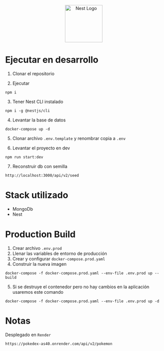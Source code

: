 <p align="center">
  <a href="http://nestjs.com/" target="blank"><img src="https://nestjs.com/img/logo-small.svg" width="120" alt="Nest Logo" /></a>
</p>

# Ejecutar en desarrollo

1. Clonar el repositorio

2. Ejecutar
````
npm i
````
3. Tener Nest CLI instalado
````
npm i -g @nestjs/cli
````
4. Levantar la base de datos
````
docker-compose up -d
````
5. Clonar archivo ```.env.template``` y renombrar copia a ```.env```

6. Levantar el proyecto en dev
````
npm run start:dev
````
7. Reconstruir db con semilla
````
http://localhost:3000/api/v2/seed
````



# Stack utilizado
* MongoDb
* Nest

# Production Build
1. Crear archivo ```.env.prod```
2. Llenar las variables de entorno de producción
3. Crear y configurar ```docker-compose.prod.yaml```
4. Construir la nueva imagen
```
docker-compose -f docker-compose.prod.yaml --env-file .env.prod up --build
```
5. Si se destruye el contenedor pero no hay cambios en la aplicación usaremos este comando
```
docker-compose -f docker-compose.prod.yaml --env-file .env.prod up -d
```

# Notas

  Desplegado en ```Render```
````
https://pokedex-as40.onrender.com/api/v2/pokemon
````